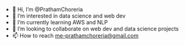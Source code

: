 - 👋 Hi, I’m @PrathamChoreria
- 👀 I’m interested in data science and web dev
- 🌱 I’m currently learning AWS and NLP
- 💞️ I’m looking to collaborate on web dev and data science projects
- 📫 How to reach me-prathamchoreria@gmail.com

<!---
PrathamChoreria/PrathamChoreria is a ✨ special ✨ repository because its `README.md` (this file) appears on your GitHub profile.
You can click the Preview link to take a look at your changes.
--->

